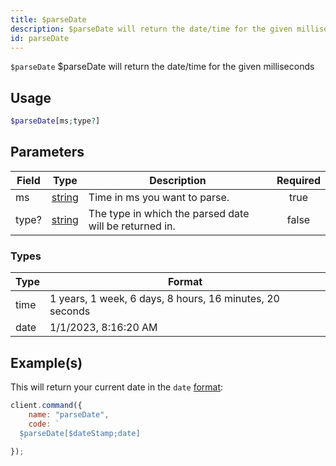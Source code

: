 ```yaml
---
title: $parseDate
description: $parseDate will return the date/time for the given milliseconds
id: parseDate
---
```


`$parseDate` $parseDate will return the date/time for the given milliseconds

## Usage

```php
$parseDate[ms;type?]
```

## Parameters

| Field | Type                                                                                              | Description                                            | Required |
| ----- | ------------------------------------------------------------------------------------------------- | ------------------------------------------------------ | :------: |
| ms    | [string](https://developer.mozilla.org/en-US/docs/Web/JavaScript/Reference/Global_Objects/String) | Time in ms you want to parse.                          |   true   |
| type? | [string](https://developer.mozilla.org/en-US/docs/Web/JavaScript/Reference/Global_Objects/String) | The type in which the parsed date will be returned in. |  false   |

### Types

| Type | Format                                                   |
| ---- | -------------------------------------------------------- |
| time | 1 years, 1 week, 6 days, 8 hours, 16 minutes, 20 seconds |
| date | 1/1/2023, 8:16:20 AM                                     |

## Example(s)

This will return your current date in the `date` [format](#types):

```javascript
client.command({
    name: "parseDate",
    code: `
  $parseDate[$dateStamp;date]
  `
});
```
